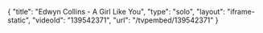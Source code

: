{
    "title": "Edwyn Collins - A Girl Like You",
    "type": "solo",
    "layout": "iframe-static",
    "videoId": "139542371",
    "url": "\/tvpembed\/139542371"
}